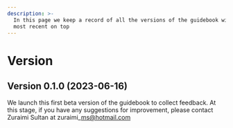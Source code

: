 ```yaml
---
description: >-
  In this page we keep a record of all the versions of the guidebook with the
  most recent on top
---
```


# Version

## Version 0.1.0 (2023-06-16)

We launch this first beta version of the guidebook to collect feedback. At this stage, if you have any suggestions for improvement, please contact Zuraimi Sultan at zuraimi\_ms@hotmail.com
